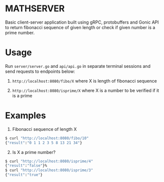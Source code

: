 # MATHSERVER

Basic client-server application built using gRPC, protobuffers and Gonic API to return fibonacci sequence of given length or check if given number is a prime number.

# Usage

Run `server/server.go` and `api/api.go` in separate terminal sessions and send requests to endpoints below:

1. `http://localhost:8080/fibo/X` where X is length of fibonacci sequence

2. `http://localhost:8080/isprime/X` where X is a number to be verified if it is a prime

# Examples

1. Fibonacci sequence of length X
```bash
$ curl "http://localhost:8080/fibo/10"
{"result":"0 1 1 2 3 5 8 13 21 34"}
```


2. Is X a prime number?
```bash
$ curl "http://localhost:8080/isprime/4"
{"result":"false"}%
$ curl "http://localhost:8080/isprime/3"
{"result":"true"}
```
